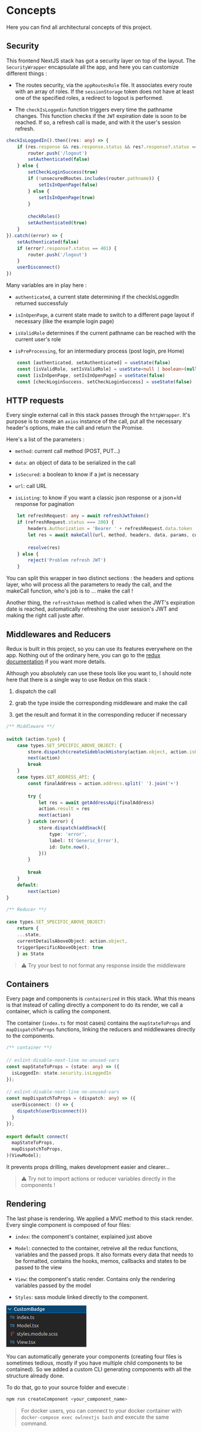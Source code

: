 # Concepts

Here you can find all architectural concepts of this project.

## Security

This frontend NextJS stack has got a security layer on top of the layout. The `SecurityWrapper` encapsulate all the app, and here you can customize different things : 

* The routes security, via the `appRoutesRole` file. It associates every route with an array of roles. If the `sessionStorage` token does not have at least one of the specified roles, a redirect to logout is performed.

* The `checkIsLoggedin` function triggers every time the pathname changes. This function checks if the `JWT` expiration date is soon to be reached. If so, a refresh call is made, and with it the user's session refresh.

```typescript
checkIsLoggedIn().then((res: any) => {
    if (res.response && res.response.status && res?.response?.status == 401) {
        router.push('/logout')
        setAuthenticated(false)
    } else {
        setCheckLoginSuccess(true)
        if (!unsecuredRoutes.includes(router.pathname)) {
            setIsInOpenPage(false)
        } else {
            setIsInOpenPage(true)
        }

        checkRoles()
        setAuthenticated(true)
    }
}).catch((error) => {
    setAuthenticated(false)
    if (error?.response?.status == 401) {
        router.push('/logout')
    }
    userDisconnect()
})
```

Many variables are in play here : 

* `authenticated`, a current state determining if the checkIsLoggedIn returned successfuly

* `isInOpenPage`, a current state made to switch to a different page layout if necessary (like the example login page)

* `isValidRole` determines if the current pathname can be reached with the current user's role

* `isPreProcessing`, for an intermediary process (post login, pre Home)

```typescript
    const [authenticated, setAuthenticated] = useState(false)
    const [isValidRole, setIsValidRole] = useState<null | boolean>(null)
    const [isInOpenPage, setIsInOpenPage] = useState(false)
    const [checkLoginSuccess, setCheckLoginSuccess] = useState(false)
```

## HTTP requests

Every single external call in this stack passes through the `httpWrapper`. It's purpose is to create an `axios` instance of the call, put all the necessary header's options, make the call and return the Promise.

Here's a list of the parameters : 

* `method`: current call method (POST, PUT...)

* `data`: an object of data to be serialized in the call

* `isSecured`: a boolean to know if a jwt is necessary

* `url`: call URL

* `isListing`: to know if you want a classic json response or a json+ld response for pagination

```typescript
    let refreshRequest: any = await refreshJwtToken()
    if (refreshRequest.status === 200) {
        headers.Authorization = 'Bearer ' + refreshRequest.data.token
        let res = await makeCall(url, method, headers, data, params, customHost, responseType)

        resolve(res)
    } else {
        reject('Problem refresh JWT')
    }
```

You can split this wrapper in two distinct sections : the headers and options layer, who will process all the parameters to ready the call, and the makeCall function, who's job is to ... make the call !

Another thing, the `refreshToken` method is called when the JWT's expiration date is reached, automatically refreshing the user session's JWT and making the right call juste after.

## Middlewares and Reducers

Redux is built in this project, so you can use its features everywhere on the app. Nothing out of the ordinary here, you can go to the [redux documentation](https://react-redux.js.org/introduction/getting-started) if you want more details.

Although you absolutely can use these tools like you want to, I should note here that there is a single way to use Redux on this stack :

1. dispatch the call

2. grab the type inside the corresponding middleware and make the call

3. get the result and format it in the corresponding reducer if necessary


```typescript
/** Middleware **/

switch (action.type) {
    case types.SET_SPECIFIC_ABOVE_OBJECT: {
        store.dispatch(createSideblockHistory(action.object, action.isHistory))
        next(action)
        break
    }
    case types.GET_ADDRESS_API: {
        const finalAddress = action.address.split(' ').join('+')
        
        try {
            let res = await getAddressApi(finalAddress)
            action.result = res
            next(action)
        } catch (error) {
            store.dispatch(addSnack({
                type: 'error',
                label: t('Generic_Error'),
                id: Date.now(),
            }))
        }

        break
    }
    default:
        next(action)
}
```

```typescript
/** Reducer **/

case types.SET_SPECIFIC_ABOVE_OBJECT:
    return {
    ...state,
    currentDetailsAboveObject: action.object,
    triggerSpecificAboveObject: true
    } as State
```

> ⚠️ Try your best to not format any response inside the middleware

## Containers

Every page and components is `containerized` in this stack. What this means is that instead of calling directly a component to do its render, we call a container, which is calling the component.

The container (`index.ts` for most cases) contains the `mapStateToProps` and `mapDispatchToProps` functions, linking the reducers and middlewares directly to the components.


```typescript
/** container **/

// eslint-disable-next-line no-unused-vars
const mapStateToProps = (state: any) => ({
  isLoggedIn: state.security.isLoggedIn
});

// eslint-disable-next-line no-unused-vars
const mapDispatchToProps = (dispatch: any) => ({
  userDisconnect: () => {
    dispatch(userDisconnect())
  }
});

export default connect(
  mapStateToProps,
  mapDispatchToProps,
)(ViewModel);
```

It prevents props drilling, makes development easier and clearer... 

> ⚠️ Try not to import actions or reducer variables directly in the components !

## Rendering

The last phase is rendering. We applied a MVC method to this stack render. Every single component is composed of four files:

* `index`: the component's container, explained just above

* `Model`: connected to the container, retreive all the redux functions, variables and the passed props. It also formats every data that needs to be formatted, contains the hooks, memos, callbacks and states to be passed to the view

* `View`: the component's static render. Contains only the rendering variables passed by the model

* `Styles`: sass module linked directly to the component.

![container](./assets/MVC_example.png)

You can automatically generate your components (creating four files is sometimes tedious, mostly if you have multiple child components to be contained). So we added a custom CLI generating components with all the structure already done. 

To do that, go to your source folder and execute :

```bash
npm run createComponent <your_component_name>
```

> For docker users, you can connect to your docker container with `docker-compose exec owlnextjs bash` and execute the same command.
